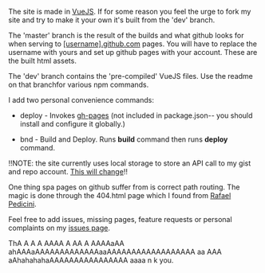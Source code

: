 The site is made in [VueJS](vuejs.org). If for some reason you feel the urge to fork my site and try to make it your own it's built from the 'dev' branch.

The 'master' branch is the result of the builds and what github looks for when serving to [[username].github.com](https://plachenko.github.com) pages. You will have to replace the username with yours and set up github pages with your account. These are the built html assets.

The 'dev' branch contains the 'pre-compiled' VueJS files. Use the readme on that branchfor various npm commands.

I add two personal convenience commands:

* deploy - Invokes [gh-pages](https://www.npmjs.com/package/gh-pages) (not included in package.json-- you should install and configure it globally.)

* bnd - Build and Deploy. Runs **build** command then runs **deploy** command.

!!NOTE: the site currently uses local storage to store an API call to my gist and repo account. [This will change](https://github.com/plachenko/plachenko.github.io/issues/4)!!

One thing spa pages on github suffer from is correct path routing. The magic is done through the 404.html page which I found from [Rafael Pedicini](https://github.com/rafgraph/spa-github-pages).

Feel free to add issues, missing pages, feature requests or personal complaints on my [issues page](https://github.com/plachenko/plachenko.github.io/issues).

ThA A A A AAAA A AA A AAAAaAA ahAAAaAAAAAAAAAAAAAaaAAAAAAAAAAAAAAAAAA aa AAA aAhahahahaAAAAAAAAAAAAAAAA aaaa n k you.
